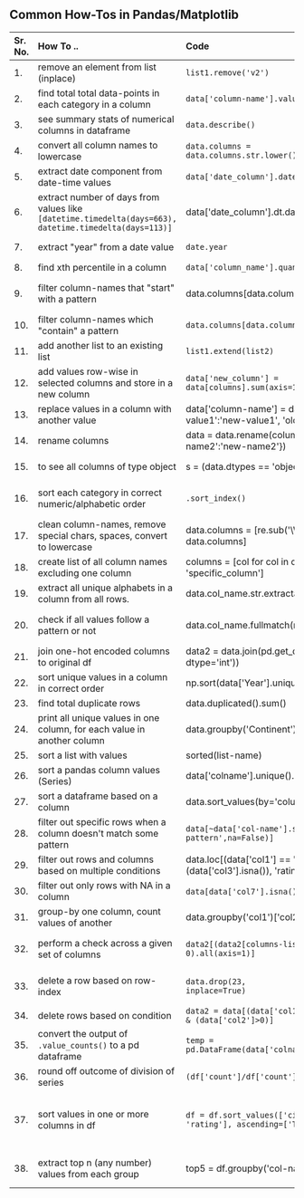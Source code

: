 ## Common How-Tos in Pandas/Matplotlib

| Sr. No. | How To .. | Code | Comments |
| :-- | :-- | :-- | :-- |
| 1. | remove an element from list (inplace) | <code>list1.remove('v2')</code> | list1 = ['v1', 'v2', 'v3'] |
| 2. | find total total data-points in each category in a column | <code>data['column-name'].value_counts()</code> | |
| 3. | see summary stats of numerical columns in dataframe | <code>data.describe()</code> | to see summary stats of specific set of columns: data[columns-list].describe() |
| 4. | convert all column names to lowercase | <code>data.columns = data.columns.str.lower()</code> | |
| 5. | extract date component from date-time values | <code>data['date_column'].date()</code> | |
| 6. | extract number of days from values like <code>[datetime.timedelta(days=663), datetime.timedelta(days=113)]</code> | data['date_column'].dt.days | |
| 7. | extract "year" from a date value | <code>date.year</code> | e.g. date1 = '2024-03-24'; date1.year gives 2024| |
| 8. | find xth percentile in a column | <code>data['column_name'].quantile(0.99)</code> | gives 99th percentile; |
| 9. | filter column-names that "start" with a pattern | data.columns[data.columns.str.startswith('pattern')].tolist() |If <code>.tolist()</code> isn't used, it returns a Pandas Index object which looks like a Py list but is not really a list.|
| 10. | filter column-names which "contain" a pattern | <code>data.columns[data.columns.str.contain('pattern')].tolist()</code> | |
| 11. | add another list to an existing list | <code>list1.extend(list2)</code> | |
| 12. | add values row-wise in selected columns and store in a new column| <code>data['new_column'] = data[columns].sum(axis=1)</code>| axis=1 means "sum across columns for each row" |
| 13. | replace values in a column with another value | data['column-name'] = data['column-name'].replace({'old-value1':'new-value1', 'old-value2':'new-value2'}) |
| 14. | rename columns | data = data.rename(columns = {'oldname: newname', 'old-name2':'new-name2'}) | |
| 15. | to see all columns of type object | s = (data.dtypes == 'object'); list(s[s].index) | The 2nd line returns the names of all columns |
| 16. | sort each category in correct numeric/alphabetic order | <code>.sort_index()</cpde> | E.g. data['cat_type'].value_counts().sort_index() arranges category names alphabetically|
| 17. | clean column-names, remove special chars, spaces, convert to lowercase | data.columns = [re.sub('\W+', '_', col.lower()).strip('_') for col in data.columns] | "\W+" is regex pattern for all non-alphanumeric characters. all chars except [a-z][A-Z][0-9] and '_'|
| 18. | create list of all column names excluding one column | columns = [col for col in data.columns if col != 'specific_column'] | replace "specific_column" with desired colname.|
| 19. | extract all unique alphabets in a column from all rows. | data.col_name.str.extractall(r'([A-Za-z])')[0] |
| 20. | check if all values follow a pattern or not | data.col_name.fullmatch(r'A-Z\d{4}').all() | checks if all values start with capital letter, followed by 4 digits. Useful for user-id kinda columns.|
| 21. | join one-hot encoded columns to original df | data2 = data.join(pd.get_dummies(data[selected_cols], dtype='int')) | `dtype=int` makes sure values in encoded cols are 0/1 instead of False/True |
| 22. | sort unique values in a column in correct order | np.sort(data['Year'].unique()) | -- |
| 23. | find total duplicate rows | data.duplicated().sum() | -- |
| 24. | print all unique values in one column, for each value in another column | data.groupby('Continent')['Country'].unique() | prints all countries per Continent in the dataframe |
| 25. | sort a list with values | sorted(list-name) | -- |
| 26. | sort a pandas column values (Series) | data['colname'].unique().sort() | |
| 27. | sort a dataframe based on a column | data.sort_values(by='column-name') | |
| 28. | filter out specific rows when a column doesn't match some pattern | <code>data[~data['col-name'].str.match(r'regex-pattern',na=False)]</code> | this will return all rows in which col-name doesnt match given regex pattern. |
| 29. | filter out rows and columns based on multiple conditions | data.loc[(data['col1'] == 'abc') & (data['col2'] == 23) & (data['col3'].isna()), 'rating'] = 3.0 | That ".loc" part is important |
| 30. | filter out only rows with NA in a column | <code>data[data['col7'].isna()]</code> OR data[~data['col7'].notna()] | Both work. |
| 31. | group-by one column, count values of another | </code>data.groupby('col1')['col2'].value_counts()</code> | -- |
| 32. | perform a check across a given set of columns | <code>data2[(data2[columns-list] < 0).all(axis=1)]</code> | .all() checks across all columns, .any() returns if any of the columns contain -ve value.|
| 33. | delete a row based on row-index | <code>data.drop(23, inplace=True)</code> | deletes row 23; inplace = True ensures row gets deleted in same df without having to create new dataframe|
| 34. | delete rows based on condition | <code>data2 = data[(data['col1'].notna()) & (data['col2']>0)]</code> | Make sure each condition is within () |
| 35. | convert the output of <code>.value_counts()</code> to a pd dataframe | <code>temp = pd.DataFrame(data['colname'].value_counts()).reset_index()</code> | <code>.reset_index()</code> makes sure values in "colname" form a column instead of row labels.|
| 36. | round off outcome of division of series | <code>(df['count']/df['count'].sum()).round(2)</code> | .round(2) function works on series, round(..., 2) works on numpy values |
| 37. | sort values in one or more columns in df | <code>df = df.sort_values(['city', 'rating'], ascending=['True', 'False'])</code> | arranges animal name in alphabetical order, count in descending order. For e.g. to get best rated outlets per city, arrange city in ascending, but ratings in descending so that we get highest-rated outlet names first|
| 38. | extract top n (any number) values from each group | top5 = df.groupby('col-name').head(5) | the columns should be pre-arranged in correct descending/ascending order as per need.|

